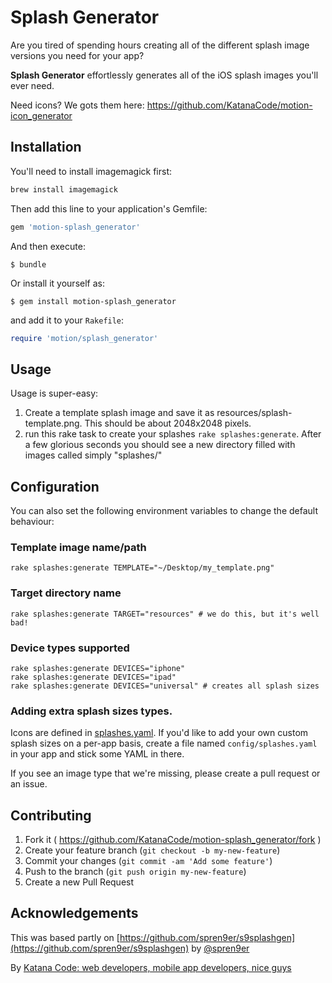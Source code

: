 # Splash Generator

Are you tired of spending hours creating all of the different splash image versions you need for your app?

**Splash Generator** effortlessly generates all of the iOS splash images you'll ever need.

Need icons? We gots them here: https://github.com/KatanaCode/motion-icon_generator

## Installation

You'll need to install imagemagick first:

``` bash
brew install imagemagick
```

Then add this line to your application's Gemfile:

```ruby
gem 'motion-splash_generator'
```

And then execute:

    $ bundle

Or install it yourself as:

    $ gem install motion-splash_generator

and add it to your `Rakefile`:

``` ruby
require 'motion/splash_generator'
```

## Usage

Usage is super-easy:

1. Create a template splash image and save it as resources/splash-template.png. This should be about 2048x2048 pixels.
2. run this rake task to create your splashes `rake splashes:generate`. After a few glorious seconds you should see a new directory filled with images called simply "splashes/"


## Configuration

You can also set the following environment variables to change the default behaviour:

### Template image name/path

    rake splashes:generate TEMPLATE="~/Desktop/my_template.png"

### Target directory name

    rake splashes:generate TARGET="resources" # we do this, but it's well bad!

### Device types supported

    rake splashes:generate DEVICES="iphone"
    rake splashes:generate DEVICES="ipad"
    rake splashes:generate DEVICES="universal" # creates all splash sizes

### Adding extra splash sizes types.

Icons are defined in [splashes.yaml](lib/motion/splash_generator/splashes.yaml). If you'd like to add your own custom splash sizes on a per-app basis, create a file named `config/splashes.yaml` in your app and stick some YAML in there.

If you see an image type that we're missing, please create a pull request or an issue.  

## Contributing

1. Fork it ( https://github.com/KatanaCode/motion-splash_generator/fork )
2. Create your feature branch (`git checkout -b my-new-feature`)
3. Commit your changes (`git commit -am 'Add some feature'`)
4. Push to the branch (`git push origin my-new-feature`)
5. Create a new Pull Request


## Acknowledgements

This was based partly on [https://github.com/spren9er/s9splashgen](https://github.com/spren9er/s9splashgen) by [@spren9er](https://github.com/spren9er) 

By [Katana Code: web developers, mobile app developers, nice guys](katanacode.com/tools?utm_source=GitHub&utm_medium=README&utm_campaign=motion-splash_generator
)
